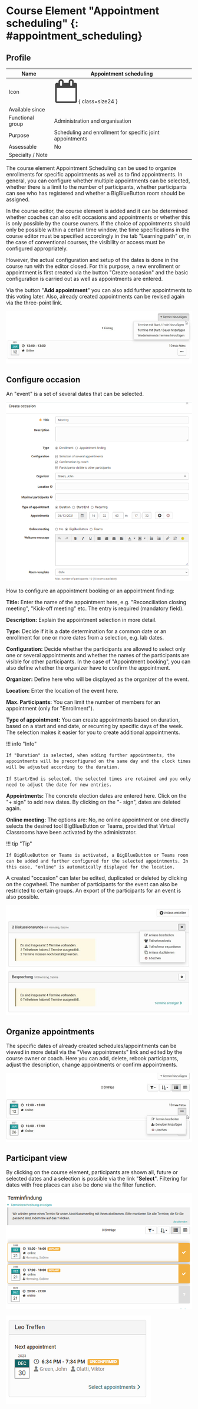 # Course Element "Appointment scheduling" {: #appointment_scheduling}


## Profile

Name | Appointment scheduling
---------|----------
Icon | ![Appointment scheduling Icon](assets/dateentry.png){ class=size24 }
Available since | 
Functional group | Administration and organisation
Purpose | Scheduling and enrollment for specific joint appointments
Assessable | No
Specialty / Note |



The course element Appointment Scheduling can be used to organize enrollments for specific appointments as well as to find appointments. In general, you can configure whether multiple appointments can be selected, whether there is a limit to the number of participants, whether participants can see who has registered and whether a BigBlueButton room should be assigned.

In the course editor, the course element is added and it can be determined whether coaches can also edit occasions and appointments or whether this is only possible by the course owners. If the choice of appointments should only be possible within a certain time window, the time specifications in the course editor must be specified accordingly in the tab "Learning path" or, in the case of conventional courses, the visibility or access must be configured appropriately.

However, the actual configuration and setup of the dates is done in the course run with the editor closed. For this purpose, a new enrollment or appointment is first created via the button "Create occasion" and the basic configuration is carried out as well as appointments are entered.

Via the button "**Add appointment**" you can also add further appointments to this voting later. Also, already created appointments can be revised again via the three-point link.

![add_appointment.png](assets/Termin_hinzufuegen.jpg)

## Configure occasion 

An "event" is a set of several dates that can be selected.

![create_occaision.png](assets/create_occasion.png)

How to configure an appointment booking or an appointment finding:

 **Title:** Enter the name of the appointment here, e.g. "Reconciliation closing meeting", "Kick-off meeting" etc. The entry is required (mandatory field).

 **Description:** Explain the appointment selection in more detail.

 **Type:** Decide if it is a date determination for a common date or an enrollment for one or more dates from a selection, e.g. lab dates.

 **Configuration:** Decide whether the participants are allowed to select only one or several appointments and whether the names of the participants are visible for other participants. In the case of "Appointment booking", you can also define whether the organizer have to confirm the appointment.

 **Organizer:** Define here who will be displayed as the organizer of the event.

 **Location:** Enter the location of the event here.

 **Max. Participants:** You can limit the number of members for an appointment (only for "Enrollment").

**Type of appointment:** You can create appointments based on duration, based on a start and end date, or recurring by specific days of the week. The selection makes it easier for you to create additional appointments.

!!! info "Info"

    If "Duration" is selected, when adding further appointments, the appointments will be preconfigured on the same day and the clock times will be adjusted according to the duration.

    If Start/End is selected, the selected times are retained and you only need to adjust the date for new entries.

 **Appointments:**  The concrete election dates are entered here. Click on the "+ sign" to add new dates. By clicking on the "- sign", dates are deleted again.

 **Online meeting:** The options are: No, no online appointment or one directly selects the desired tool BigBlueButton or Teams, provided that Virtual Classrooms have been activated by the administrator.

!!! tip "Tip"

    If BigBlueButton or Teams is activated, a BigBlueButton or Teams room can be added and further configured for the selected appointments. In this case, "online" is automatically displayed for the location.

A created "occasion" can later be edited, duplicated or deleted by clicking on the cogwheel. The number of participants for the event can also be restricted to certain groups. An export of the participants for an event is also possible.

![occasion.png](assets/Terminplanung_anlass.jpg)

## Organize appointments

The specific dates of already created schedules/appointments can be viewed in more detail via the "View appointments" link and edited by the course owner or coach. Here you can add, delete, rebook participants, adjust the description, change appointments or confirm appointments.

![find_appointment.png](assets/Terminfindung_punkte.jpg)

## Participant view

By clicking on the course element, participants are shown all, future or selected dates and a selection is possible via the link "**Select**". Filtering for dates with free places can also be done via the filter function.

![appointment.png](assets/Terminfindung.png)

![Next apppointment](assets/Terminplanung18_Terminanzeige_en.png)

